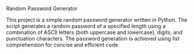 Random Password Generator


This project is a simple random password generator written in Python. The script generates a random password of a specified length using a combination of ASCII letters (both uppercase and lowercase), digits, and punctuation characters. The password generation is achieved using list comprehension for concise and efficient code.


